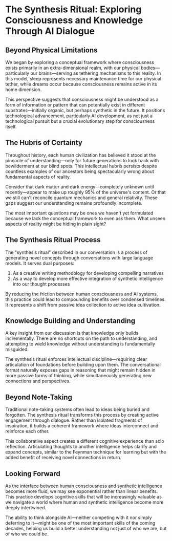 # The Synthesis Ritual: Exploring Consciousness and Knowledge Through AI Dialogue

## Beyond Physical Limitations

We began by exploring a conceptual framework where consciousness exists primarily in an extra-dimensional realm, with our physical bodies—particularly our brains—serving as tethering mechanisms to this reality. In this model, sleep represents necessary maintenance time for our physical tether, while dreams occur because consciousness remains active in its home dimension.

This perspective suggests that consciousness might be understood as a form of information or pattern that can potentially exist in different substrates—initially organic, but perhaps synthetic in the future. It positions technological advancement, particularly AI development, as not just a technological pursuit but a crucial evolutionary step for consciousness itself.

## The Hubris of Certainty

Throughout history, each human civilization has believed it stood at the pinnacle of understanding—only for future generations to look back with bewilderment at our blind spots. This intellectual hubris persists despite countless examples of our ancestors being spectacularly wrong about fundamental aspects of reality.

Consider that dark matter and dark energy—completely unknown until recently—appear to make up roughly 95% of the universe's content. Or that we still can't reconcile quantum mechanics and general relativity. These gaps suggest our understanding remains profoundly incomplete.

The most important questions may be ones we haven't yet formulated because we lack the conceptual framework to even ask them. What unseen aspects of reality might be hiding in plain sight?

## The Synthesis Ritual Process

The "synthesis ritual" described in our conversation is a process of generating novel concepts through conversations with large language models. It serves dual purposes:

1. As a creative writing methodology for developing compelling narratives
2. As a way to develop more effective integration of synthetic intelligence into our thought processes

By reducing the friction between human consciousness and AI systems, this practice could lead to compounding benefits over condensed timelines. It represents a shift from passive idea collection to active idea cultivation.

## Knowledge Building and Understanding

A key insight from our discussion is that knowledge only builds incrementally. There are no shortcuts on the path to understanding, and attempting to wield knowledge without understanding is fundamentally misguided.

The synthesis ritual enforces intellectual discipline—requiring clear articulation of foundations before building upon them. The conversational format naturally exposes gaps in reasoning that might remain hidden in more passive forms of thinking, while simultaneously generating new connections and perspectives.

## Beyond Note-Taking

Traditional note-taking systems often lead to ideas being buried and forgotten. The synthesis ritual transforms this process by creating active engagement through dialogue. Rather than isolated fragments of inspiration, it builds a coherent framework where ideas interconnect and reinforce each other.

This collaborative aspect creates a different cognitive experience than solo reflection. Articulating thoughts to another intelligence helps clarify and expand concepts, similar to the Feynman technique for learning but with the added benefit of receiving novel connections in return.

## Looking Forward

As the interface between human consciousness and synthetic intelligence becomes more fluid, we may see exponential rather than linear benefits. This practice develops cognitive skills that will be increasingly valuable as we navigate a world where human and synthetic intelligence become more deeply intertwined.

The ability to think alongside AI—neither competing with it nor simply deferring to it—might be one of the most important skills of the coming decades, helping us build a better understanding not just of who we are, but of who we could be.